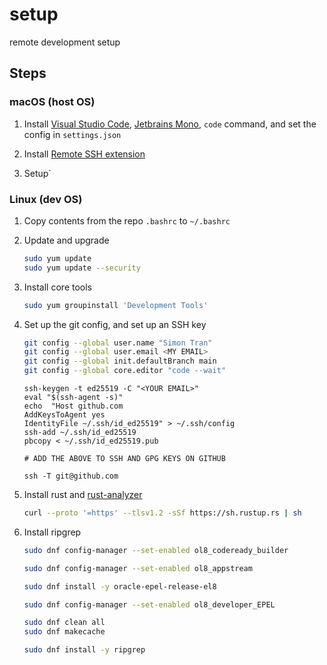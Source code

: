 # setup

remote development setup

## Steps

### macOS (host OS)

1. Install [Visual Studio Code](https://code.visualstudio.com/), [Jetbrains Mono](https://www.jetbrains.com/lp/mono/), `code` command, and set the config in `settings.json`

2. Install [Remote SSH extension](https://marketplace.visualstudio.com/items?itemName=ms-vscode-remote.remote-ssh)

4. Setup`   

### Linux (dev OS)

1. Copy contents from the repo `.bashrc` to `~/.bashrc`

2. Update and upgrade

   ```sh
   sudo yum update
   sudo yum update --security
   ```

4. Install core tools

   ```sh
   sudo yum groupinstall 'Development Tools'
   ```

5. Set up the git config, and set up an SSH key

   ```sh
   git config --global user.name "Simon Tran"
   git config --global user.email <MY EMAIL>
   git config --global init.defaultBranch main
   git config --global core.editor "code --wait"
   ```

   ```
   ssh-keygen -t ed25519 -C "<YOUR EMAIL>"
   eval "$(ssh-agent -s)"
   echo  "Host github.com
   AddKeysToAgent yes
   IdentityFile ~/.ssh/id_ed25519" > ~/.ssh/config
   ssh-add ~/.ssh/id_ed25519
   pbcopy < ~/.ssh/id_ed25519.pub
   
   # ADD THE ABOVE TO SSH AND GPG KEYS ON GITHUB

   ssh -T git@github.com
   ```

6. Install rust and [rust-analyzer](https://marketplace.visualstudio.com/items?itemName=rust-lang.rust-analyzer)

   ```sh
   curl --proto '=https' --tlsv1.2 -sSf https://sh.rustup.rs | sh
   ```

7. Install ripgrep

   ```sh
   sudo dnf config-manager --set-enabled ol8_codeready_builder
   
   sudo dnf config-manager --set-enabled ol8_appstream
   
   sudo dnf install -y oracle-epel-release-el8
   
   sudo dnf config-manager --set-enabled ol8_developer_EPEL
   
   sudo dnf clean all
   sudo dnf makecache
   
   sudo dnf install -y ripgrep
   ```




